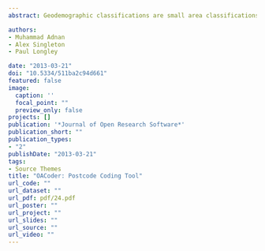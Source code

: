 ```yaml
---
abstract: Geodemographic classifications are small area classifications of social, economic and demographic characteristics. The Output Area Classification (OAC) is a free geodemographic classification. It is an Office of National Statistics validated measure that summarises neighbourhood conditions at the Output Area Level across the United Kingdom. Linkage of these valuable statistics has been problematic for users more used to address records that are georeferenced using unit postcodes. OACoder resolves this problem by allowing users to link corresponding OAC codes to each of the postcode addresses. OACoder is an open source software, and it is developed and tested to work on different versions of windows operating systems.  It is stored in Figshare. The source code of the OACoder is stored in SourceForge. As open source software, OACoder has reuse potential across a range of applications. The functionality of OACoder can be extended to work with the new version of OAC (2011 OAC). It is also possible to reuse the source code and extend the functionality to work on different operating systems other than Windows. Different components of the software can be reused for the purpose of reading/writing CSV files and handling large data sets.

authors:
- Muhammad Adnan
- Alex Singleton
- Paul Longley

date: "2013-03-21"
doi: "10.5334/511ba2c94d661"
featured: false
image:
  caption: ''
  focal_point: ""
  preview_only: false
projects: []
publication: '*Journal of Open Research Software*'
publication_short: ""
publication_types:
- "2"
publishDate: "2013-03-21"
tags:
- Source Themes
title: "OACoder: Postcode Coding Tool"
url_code: ""
url_dataset: ""
url_pdf: pdf/24.pdf
url_poster: ""
url_project: ""
url_slides: ""
url_source: ""
url_video: ""
---
```


